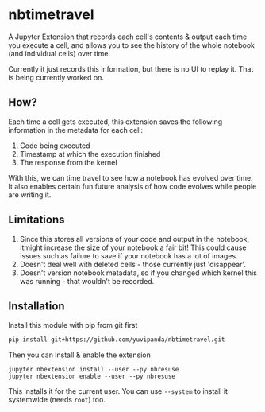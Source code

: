 # nbtimetravel #

A Jupyter Extension that records each cell's contents & output each time you execute a cell, and allows you to see the history of the whole notebook (and individual cells) over time.

Currently it just records this information, but there is no UI to replay it. That is being currently worked on.

## How? ##

Each time a cell gets executed, this extension saves the following information in the metadata for each cell:

  1. Code being executed
  2. Timestamp at which the execution finished
  3. The response from the kernel
  
With this, we can time travel to see how a notebook has evolved over time. It also enables certain fun future analysis of how code evolves while people are writing it.

## Limitations ##

1. Since this stores all versions of your code and output in the notebook, itmight increase the size of your notebook a fair bit! This could cause issues such as failure to save if your notebook has a lot of images.
2. Doesn't deal well with deleted cells - those currently just 'disappear'.
3. Doesn't version notebook metadata, so if you changed which kernel this was running - that wouldn't be recorded.

## Installation ##

Install this module with pip from git first

```bash
pip install git+https://github.com/yuvipanda/nbtimetravel.git
```

Then you can install & enable the extension

```
jupyter nbextension install --user --py nbresuse
jupyter nbextension enable --user --py nbresuse
```

This installs it for the current user. You can use `--system` to install it systemwide (needs `root`) too.
